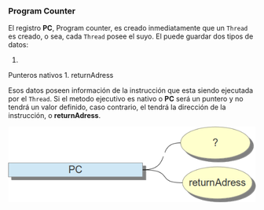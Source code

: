 ### Program Counter



El registro **PC**, Program counter, es creado inmediatamente que un `Thread` es creado, o sea, cada `Thread` posee el suyo. El puede guardar dos tipos de datos: 


1. 
Punteros nativos
1. 
returnAdress


Esos datos poseen información de la instrucción que esta siendo ejecutada por el `Thread`. Si el metodo ejecutivo es nativo o **PC** será un puntero y no tendrá un valor definido, caso contrario, el tendrá la dirección de la instrucción, o **returnAdress**.

![Funcionamiento de PC](imagens/chapter_3_2.png)